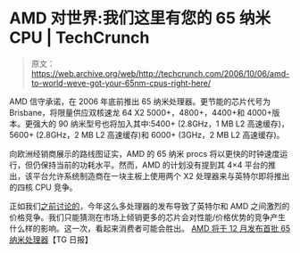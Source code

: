 # AMD 对世界:我们这里有您的 65 纳米 CPU | TechCrunch

> 原文：<https://web.archive.org/web/http://techcrunch.com/2006/10/06/amd-to-world-weve-got-your-65nm-cpus-right-here/>

AMD 信守承诺，在 2006 年底前推出 65 纳米处理器。更节能的芯片代号为 Brisbane，将限量供应双核速龙 64 X2 5000+，4800+，4400+和 4000+版本。更强大的 90 纳米型号也将加入其中:5400+ (2.8GHz，1 MB L2 高速缓存)，5600+ (2.8GHz，2 MB L2 高速缓存)和 6000+ (3GHz，2 MB L2 高速缓存)。

向欧洲经销商展示的路线图证实，AMD 的 65 纳米 procs 将以更快的时钟速度运行，但仍保持当前的功耗水平。然而，AMD 的计划没有提到其 4×4 平台的推出，该平台允许系统制造商在一块主板上使用两个 X2 处理器来与英特尔即将推出的四核 CPU 竞争。

正如我们[之前讨论的](https://web.archive.org/web/20160605103924/http://crunchgear.com/2006/10/06/pricegrabber-dual-core-cpu-prices-will-continue-to-plummet/)，今年这么多处理器的发布导致了英特尔和 AMD 之间激烈的价格竞争。我们只能猜测在市场上倾销更多的芯片会对性能/价格优势的竞争产生什么样的影响。这一次，看起来消费者可能会胜出。
[AMD 将于 12 月发布首批 65 纳米处理器](https://web.archive.org/web/20160605103924/http://www.tgdaily.com/2006/10/03/amd_65nm/)【TG 日报】